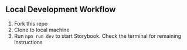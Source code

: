 ## Local Development Workflow
1. Fork this repo
2. Clone to local machine
3. Run `npm run dev` to start Storybook. Check the terminal for remaining instructions
